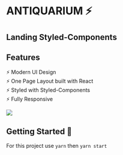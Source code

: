 # ANTIQUARIUM ⚡️ 

## Landing Styled-Components

## Features

⚡️ Modern UI Design\
⚡️ One Page Layout built with React\
⚡️ Styled with Styled-Components\
⚡️ Fully Responsive

<img src="https://github.com/kali-r3i5/rocketshoes/blob/master/RocketShoes%20-%20Google%20Chrome%202021-08-04%2020-53-40.mp4">

## Getting Started 🚀

For this project use `yarn` then `yarn start`

